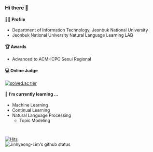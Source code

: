 ### Hi there 👋

#### 🙋‍♂️ Profile
  -  Department of Information Technology, Jeonbuk National University
  -  Jeonbuk National University Natural Language Learning LAB

#### 🏆 Awards
  -  Advanced to ACM-ICPC Seoul Regional

#### 💻 Online Judge
[![solved.ac tier](http://mazassumnida.wtf/api/generate_badge?boj=dlawlsgud)](https://solved.ac/dlawlsgud)
  
#### 🌱 I’m currently learning ...
  - Machine Learning
  - Continual Learning 
  - Natural Language Processing
      - Topic Modeling

<br>

[![Hits](https://hits.seeyoufarm.com/api/count/incr/badge.svg?url=https%3A%2F%2Fgithub.com%2FJinhyeong-Lim%2Fhit-counter&count_bg=%2379C83D&title_bg=%23555555&icon=&icon_color=%23E7E7E7&title=hits&edge_flat=false)](https://hits.seeyoufarm.com)
<br>
![Jinhyeong-Lim's github status](https://github-readme-stats.vercel.app/api?username=Jinhyeong-Lim&show_icons=true)
